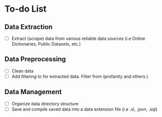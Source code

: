 # To-do List

## Data Extraction
- [ ] Extract (scrape) data from various reliable data sources (i.e Online Dictionaries, Public Datasets, etc.)

## Data Preprocessing
- [ ] Clean data
- [ ] Add filtering to for extracted data. Filter from (profanity and others.)

## Data Management
- [ ] Organize data directory structure
- [ ] Save and compile saved data into a data extension file (i.e .xl, .json, .sql)